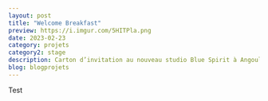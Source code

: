 ```yaml
---
layout: post
title: "Welcome Breakfast"
preview: https://i.imgur.com/5HITPla.png
date: 2023-02-23
category: projets 
category2: stage
description: Carton d’invitation au nouveau studio Blue Spirit à Angoulême
blog: blogprojets
---
```


Test
